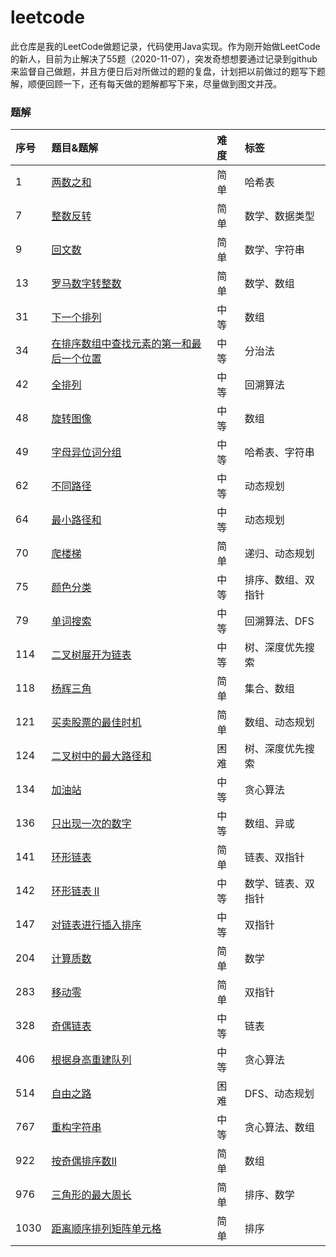 # leetcode
此仓库是我的LeetCode做题记录，代码使用Java实现。作为刚开始做LeetCode的新人，目前为止解决了55题（2020-11-07），突发奇想想要通过记录到github来监督自己做题，并且方便日后对所做过的题的复盘，计划把以前做过的题写下题解，顺便回顾一下，还有每天做的题解都写下来，尽量做到图文并茂。



### 题解

| 序号 | 题目&题解                                                     |  难度  | 标签 |
| :----------------------- | :----------------------- | :----  | :---- |
| 1 | [两数之和](https://github.com/hinkleung/leetcode/blob/main/problems/1-两数之和/1-solution.md) |  简单  | 哈希表 |
| 7 | [整数反转](https://github.com/hinkleung/leetcode/blob/main/problems/7-整数反转/7-solution.md) | 简单 | 数学、数据类型 |
| 9 | [回文数](https://github.com/hinkleung/leetcode/blob/main/problems/9-回文数/9-solution.md) | 简单 | 数学、字符串 |
| 13 | [罗马数字转整数](https://github.com/hinkleung/leetcode/blob/main/problems/13-罗马数字转整数/13-solution.md) | 简单 | 数学、数组 |
| 31 | [下一个排列](https://github.com/hinkleung/leetcode/blob/main/problems/31-下一个排列/31-solution.md) |  中等  | 数组 |
| 34 | [在排序数组中查找元素的第一和最后一个位置](https://github.com/hinkleung/leetcode/blob/main/problems/34-在排序数组中查找元素的第一和最后一个位置/34-solution.md) | 中等 | 分治法 |
| 42 | [全排列](https://github.com/hinkleung/leetcode/blob/main/problems/46-全排列/46-solution.md) |  中等  | 回溯算法 |
| 48 | [旋转图像](https://github.com/hinkleung/leetcode/blob/main/problems/48-旋转图像/48-solution.md) | 中等 | 数组 |
| 49 | [字母异位词分组](https://github.com/hinkleung/leetcode/blob/main/problems/49-字母异位词分组/49-solution.md) | 中等 | 哈希表、字符串 |
| 62 | [不同路径](https://github.com/hinkleung/leetcode/blob/main/problems/62-不同路径/62-solution.md) | 中等 | 动态规划 |
| 64 | [最小路径和](https://github.com/hinkleung/leetcode/blob/main/problems/64-最小路径和/64-solution.md) | 中等 | 动态规划 |
| 70 | [爬楼梯](https://github.com/hinkleung/leetcode/blob/main/problems/70-爬楼梯/70-solution.md) | 简单 | 递归、动态规划 |
| 75 | [颜色分类](https://github.com/hinkleung/leetcode/blob/main/problems/75-颜色分类/75-solution.md) | 中等 | 排序、数组、双指针 |
| 79 | [单词搜索](https://github.com/hinkleung/leetcode/blob/main/problems/79-单词搜索/79-solution.md) |  中等  | 回溯算法、DFS |
| 114 | [二叉树展开为链表](https://github.com/hinkleung/leetcode/blob/main/problems/114-二叉树展开为链表/114-solution.md) | 中等 | 树、深度优先搜索 |
| 118 | [杨辉三角](https://github.com/hinkleung/leetcode/blob/main/problems/118-杨辉三角/118-solution.md) | 简单 | 集合、数组 |
| 121 | [买卖股票的最佳时机](https://github.com/hinkleung/leetcode/blob/main/problems/121-买卖股票的最佳时机/121-solution.md) | 简单 | 数组、动态规划 |
| 124 | [二叉树中的最大路径和](https://github.com/hinkleung/leetcode/blob/main/problems/124-二叉树中的最大路径和/124-solution.md) | 困难 | 树、深度优先搜索 |
| 134 | [加油站](https://github.com/hinkleung/leetcode/blob/main/problems/134-加油站/134-solution.md) | 中等 | 贪心算法 |
| 136 | [只出现一次的数字](https://github.com/hinkleung/leetcode/blob/main/problems/136-只出现一次的数字/136-solution.md) |  中等  | 数组、异或 |
| 141 | [环形链表](https://github.com/hinkleung/leetcode/blob/main/problems/141-环形链表/141-solution.md) | 简单 | 链表、双指针 |
| 142 | [环形链表 II](https://github.com/hinkleung/leetcode/blob/main/problems/142-环形链表%20II/142-solution.md) | 中等 | 数学、链表、双指针 |
| 147 | [对链表进行插入排序](https://github.com/hinkleung/leetcode/blob/main/problems/147-对链表进行插入排序/147-solution.md) | 中等 | 双指针 |
| 204 | [计算质数](https://github.com/hinkleung/leetcode/blob/main/problems/204-计算质数/204-solution.md) | 简单 | 数学 |
| 283 | [移动零](https://github.com/hinkleung/leetcode/blob/main/problems/283-移动零/283-solution.md) | 简单 | 双指针 |
| 328 | [奇偶链表](https://github.com/hinkleung/leetcode/blob/main/problems/328-奇偶链表/328-solution.md) | 中等 | 链表 |
| 406 | [根据身高重建队列](https://github.com/hinkleung/leetcode/blob/main/problems/406-根据身高重建队列/406-solution.md) | 中等 | 贪心算法 |
| 514 | [自由之路](https://github.com/hinkleung/leetcode/blob/main/problems/514-自由之路/514-solution.md) |  困难  | DFS、动态规划 |
| 767 | [重构字符串](https://github.com/hinkleung/leetcode/blob/main/problems/767-重构字符串/767-solution.md) | 中等 | 贪心算法、数组 |
| 922 | [按奇偶排序数II](https://github.com/hinkleung/leetcode/blob/main/problems/922-按奇偶排序数II/922-solution.md) | 简单 | 数组 |
| 976 | [三角形的最大周长](https://github.com/hinkleung/leetcode/blob/main/problems/976-三角形的最大周长/976-solution.md) | 简单 | 排序、数学 |
| 1030 | [距离顺序排列矩阵单元格](https://github.com/hinkleung/leetcode/blob/main/problems/1030-距离顺序排列矩阵单元格/1030-solution.md) | 简单 | 排序 |
